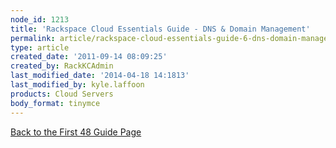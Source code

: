 ```yaml
---
node_id: 1213
title: 'Rackspace Cloud Essentials Guide - DNS & Domain Management'
permalink: article/rackspace-cloud-essentials-guide-6-dns-domain-management
type: article
created_date: '2011-09-14 08:09:25'
created_by: RackKCAdmin
last_modified_date: '2014-04-18 14:1813'
last_modified_by: kyle.laffoon
products: Cloud Servers
body_format: tinymce
---
```


 

[Back to the First 48 Guide
Page](http://www.rackspace.com/knowledge_center/content/first48_servers)

